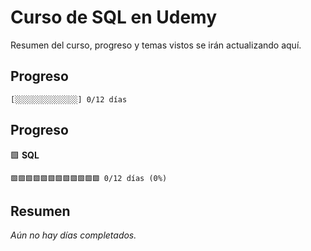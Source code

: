 # Curso de SQL en Udemy

Resumen del curso, progreso y temas vistos se irán actualizando aquí.

## Progreso

```
[░░░░░░░░░░░░░░] 0/12 días
```

## Progreso

🟩 **SQL**
```
🟩🟩🟩🟩🟩🟩🟩🟩🟩🟩🟩🟩 0/12 días (0%)
```

## Resumen

*Aún no hay días completados.*

